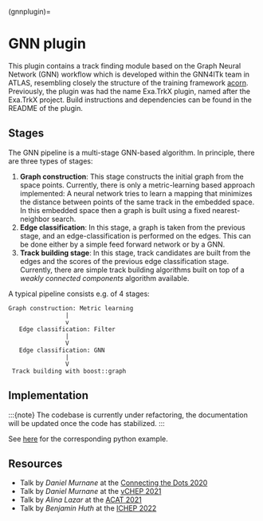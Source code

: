 (gnnplugin)=
# GNN plugin

This plugin contains a track finding module based on the Graph Neural Network (GNN) workflow which is developed within the GNN4ITk team in ATLAS, resembling closely the structure of the training framework [acorn](https://gitlab.cern.ch/gnn4itkteam/acorn). Previously, the plugin was had the name Exa.TrkX plugin, named after the Exa.TrkX project. Build instructions and dependencies can be found in the README of the plugin.

## Stages

The GNN pipeline is a multi-stage GNN-based algorithm. In principle, there are three types of stages:

1) **Graph construction**: This stage constructs the initial graph from the space points. Currently, there is only a metric-learning based approach implemented: A neural network tries to learn a mapping that minimizes the distance between points of the same track in the embedded space. In this embedded space then a graph is built using a fixed nearest-neighbor search.
2) **Edge classification**: In this stage, a graph is taken from the previous stage, and an edge-classification is performed on the edges. This can be done either by a simple feed forward network or by a GNN.
3) **Track building stage**: In this stage, track candidates are built from the edges and the scores of the previous edge classification stage. Currently, there are simple track building algorithms built on top of a *weakly connected components* algorithm available.

A typical pipeline consists e.g. of 4 stages:

```
Graph construction: Metric learning
                |
                v
   Edge classification: Filter
                |
                V
   Edge classification: GNN
                |
                V
 Track building with boost::graph
```

## Implementation

:::{note}
The codebase is currently under refactoring, the documentation will be updated once the code has stabilized.
:::

See [here](https://github.com/acts-project/acts/blob/main/Examples/Scripts/Python/gnn.py) for the corresponding python example.

## Resources

* Talk by *Daniel Murnane* at the [Connecting the Dots 2020](https://indico.cern.ch/event/831165/contributions/3717124/attachments/2024241/3385587/GNNs_for_Track_Finding.pdf)
* Talk by *Daniel Murnane* at the [vCHEP 2021](https://indico.cern.ch/event/948465/contributions/4323753/attachments/2246789/3810686/Physics%20and%20Computing%20Performance%20of%20the%20Gnn%20TrackML%20Pipeline.pdf)
* Talk by *Alina Lazar* at the [ACAT 2021](https://indico.cern.ch/event/855454/contributions/4605079/attachments/2357191/4022841/Gnn%20Inference%20-%20ACAT21%20v7.pdf)
* Talk by *Benjamin Huth* at the [ICHEP 2022](https://agenda.infn.it/event/28874/contributions/169199/attachments/94163/128944/slides_benjamin_huth_exatkrkx_acts.pdf)
